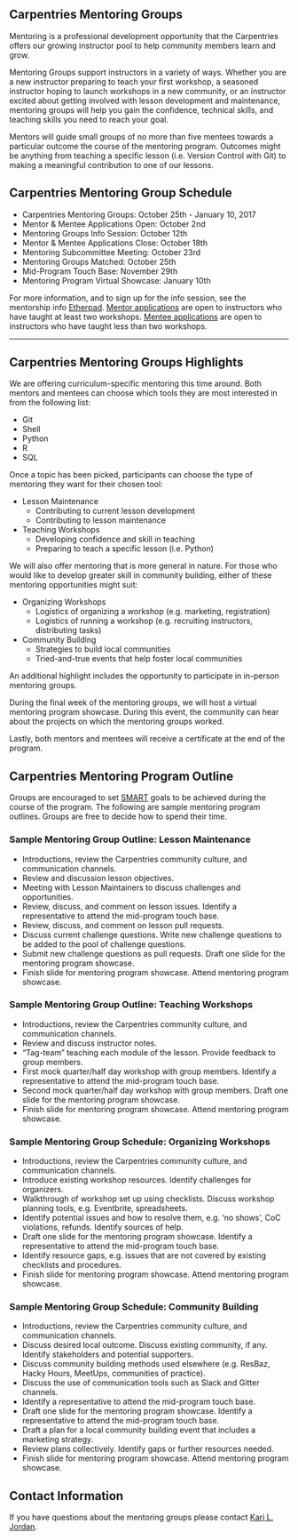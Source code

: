 ## Carpentries Mentoring Groups

Mentoring is a professional development opportunity that the Carpentries offers our growing instructor pool to help community members learn and grow.

Mentoring Groups support instructors in a variety of ways. Whether you are a new instructor preparing to teach your first workshop, a seasoned instructor hoping to launch workshops in a new community, or an instructor excited about getting involved with lesson development and maintenance, mentoring groups will help you gain the confidence, technical skills, and teaching skills you need to reach your goal. 

Mentors will guide small groups of no more than five mentees towards a particular outcome the course of the mentoring program. Outcomes might be anything from teaching a specific lesson (i.e. Version Control with Git) to making a meaningful contribution to one of our lessons.  

## Carpentries Mentoring Group Schedule  

+ Carpentries Mentoring Groups: October 25th - January 10, 2017  
+ Mentor & Mentee Applications Open: October 2nd
+ Mentoring Groups Info Session: October 12th      
+ Mentor & Mentee Applications Close: October 18th    
+ Mentoring Subcommittee Meeting: October 23rd
+ Mentoring Groups Matched: October 25th  
+ Mid-Program Touch Base: November 29th 
+ Mentoring Program Virtual Showcase: January 10th  

For more information, and to sign up for the info session, see the mentorship info [Etherpad](http://pad.software-carpentry.org/mentorship-info). [Mentor applications](https://goo.gl/forms/SO6qtGmAP7d6sIJL2) are open to instructors who have taught at least two workshops. [Mentee applications](https://goo.gl/forms/oM23ahltliI9t96T2) are open to instructors who have taught less than two workshops.
____________________________________________________________________________

## Carpentries Mentoring Groups Highlights  

We are offering curriculum-specific mentoring this time around. Both mentors and mentees can choose which tools they are most interested in from the following list:
+ Git  
+ Shell  
+ Python  
+ R  
+ SQL

Once a topic has been picked, participants can choose the type of mentoring they want for their chosen tool:
+ Lesson Maintenance  
  - Contributing to current lesson development  
  - Contributing to lesson maintenance  
+ Teaching Workshops  
  - Developing confidence and skill in teaching  
  - Preparing to teach a specific lesson (i.e. Python)  

We will also offer mentoring that is more general in nature. For those who would like to develop greater skill in community building, either of these mentoring opportunities might suit:
+ Organizing Workshops   
  - Logistics of organizing a workshop (e.g. marketing, registration)  
  - Logistics of running a workshop (e.g. recruiting instructors, distributing tasks)  
+ Community Building  
  - Strategies to build local communities  
  - Tried-and-true events that help foster local communities  

An additional highlight includes the opportunity to participate in in-person mentoring groups. 

During the final week of the mentoring groups, we will host a virtual mentoring program showcase. During this event, the community can hear about the projects on which the mentoring groups worked.

Lastly, both mentors and mentees will receive a certificate at the end of the program.

## Carpentries Mentoring Program Outline   

Groups are encouraged to set [SMART](http://www.hr.virginia.edu/uploads/documents/media/Writing_SMART_Goals.pdf) goals to be achieved during the course of the program. The following are sample mentoring program outlines. Groups are free to decide how to spend their time.

### Sample Mentoring Group Outline: Lesson Maintenance
+ Introductions, review the Carpentries community culture, and communication channels.  
+ Review and discussion lesson objectives.  
+ Meeting with Lesson Maintainers to discuss challenges and opportunities.  
+ Review, discuss, and comment on lesson issues. Identify a representative to attend the mid-program touch base.  
+ Review, discuss, and comment on lesson pull requests.  
+ Discuss current challenge questions. Write new challenge questions to be added to the pool of challenge questions.  
+ Submit new challenge questions as pull requests. Draft one slide for the mentoring program showcase.  
+ Finish slide for mentoring program showcase. Attend mentoring program showcase.  

### Sample Mentoring Group Outline: Teaching Workshops
+ Introductions, review the Carpentries community culture, and communication channels.  
+ Review and discuss instructor notes.  
+ “Tag-team” teaching each module of the lesson. Provide feedback to group members.  
+ First mock quarter/half day workshop with group members. Identify a representative to attend the mid-program touch base.     
+ Second mock quarter/half day workshop with group members. Draft one slide for the mentoring program showcase.  
+ Finish slide for mentoring program showcase. Attend mentoring program showcase.  

### Sample Mentoring Group Schedule: Organizing Workshops
+ Introductions, review the Carpentries community culture, and communication channels.  
+ Introduce existing workshop resources. Identify challenges for organizers.  
+ Walkthrough of workshop set up using checklists. Discuss workshop planning tools, e.g. Eventbrite, spreadsheets.    
+ Identify potential issues and how to resolve them, e.g. ‘no shows’, CoC violations, refunds. Identify sources of help.  
+ Draft one slide for the mentoring program showcase. Identify a representative to attend the mid-program touch base.
+ Identify resource gaps, e.g. issues that are not covered by existing checklists and procedures.     
+ Finish slide for mentoring program showcase. Attend mentoring program showcase.  

### Sample Mentoring Group Schedule: Community Building
+ Introductions, review the Carpentries community culture, and communication channels.  
+ Discuss desired local outcome. Discuss existing community, if any. Identify stakeholders and potential supporters.  
+ Discuss community building methods used elsewhere (e.g. ResBaz, Hacky Hours, MeetUps, communities of practice). 
+ Discuss the use of communication tools such as Slack and Gitter channels.    
+ Identify a representative to attend the mid-program touch base.  
+ Draft one slide for the mentoring program showcase. Identify a representative to attend the mid-program touch base. 
+ Draft a plan for a local community building event that includes a marketing strategy.  
+ Review plans collectively. Identify gaps or further resources needed.  
+ Finish slide for mentoring program showcase. Attend mentoring program showcase.  

## Contact Information
If you have questions about the mentoring groups please contact [Kari L. Jordan](mailto:kariljordan@carpentries.org?subject=Mentoring%20Program).







